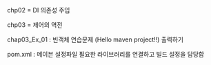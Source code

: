 chp02 = DI 의존성 주입


chp03 = 제어의 역전


chap03_Ex_01 : 빈객체 연습문제 (Hello maven project!!) 출력하기


pom.xml : 메이븐 설정파일
필요한 라이브러리를 연결하고 빌드 설정을 담당함
